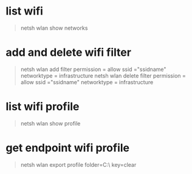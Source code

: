# list wifi
> netsh wlan show networks

# add and delete wifi filter
> netsh wlan add filter permission = allow ssid ="ssidname" networktype = infrastructure
> netsh wlan delete filter permission = allow ssid ="ssidname" networktype = infrastructure

# list wifi profile
> netsh wlan show profile

# get endpoint wifi profile
> netsh wlan export profile folder=C:\ key=clear

